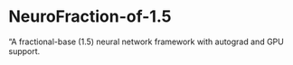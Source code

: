 # NeuroFraction-of-1.5
“A fractional-base (1.5) neural network framework with autograd and GPU support.
